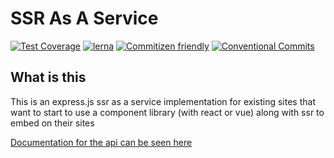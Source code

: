 # SSR As A Service

[![Test Coverage](https://api.codeclimate.com/v1/badges/dc6838abec12c7bec10a/test_coverage)](https://codeclimate.com/github/serveside/serveside/test_coverage)
[![lerna](https://img.shields.io/badge/maintained%20with-lerna-cc00ff.svg)](https://lerna.js.org/)
[![Commitizen friendly](https://img.shields.io/badge/commitizen-friendly-brightgreen.svg)](http://commitizen.github.io/cz-cli/)
[![Conventional Commits](https://img.shields.io/badge/Conventional%20Commits-1.0.0-yellow.svg)](https://conventionalcommits.org)

## What is this

This is an express.js ssr as a service implementation for existing sites that want to start to use a component library (with react or vue) along with ssr to embed on their sites

[Documentation for the api can be seen here](https://api.serveside.dev)
